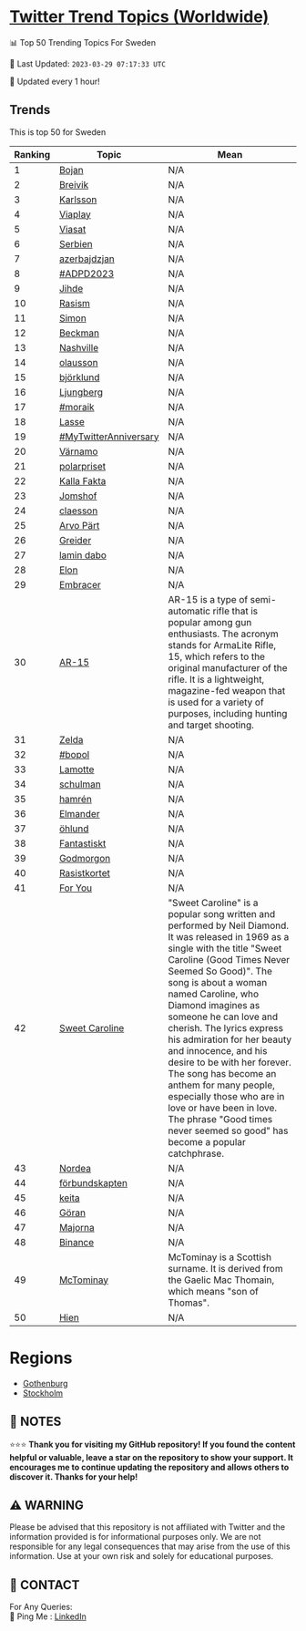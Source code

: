 [Twitter Trend Topics (Worldwide)](https://github.com/ErcinDedeoglu/Twitter-Trend-Topics)
==========


📊 Top 50 Trending Topics For Sweden

📆 Last Updated: `2023-03-29 07:17:33 UTC`

🔧 Updated every 1 hour!


## Trends

This is top 50 for Sweden

| Ranking | Topic | Mean |
| ------- | ------------ | ------------ |
| 1 | [Bojan](http://twitter.com/search?q=Bojan) | N/A |
| 2 | [Breivik](http://twitter.com/search?q=Breivik) | N/A |
| 3 | [Karlsson](http://twitter.com/search?q=Karlsson) | N/A |
| 4 | [Viaplay](http://twitter.com/search?q=Viaplay) | N/A |
| 5 | [Viasat](http://twitter.com/search?q=Viasat) | N/A |
| 6 | [Serbien](http://twitter.com/search?q=Serbien) | N/A |
| 7 | [azerbajdzjan](http://twitter.com/search?q=azerbajdzjan) | N/A |
| 8 | [#ADPD2023](http://twitter.com/search?q=%23ADPD2023) | N/A |
| 9 | [Jihde](http://twitter.com/search?q=Jihde) | N/A |
| 10 | [Rasism](http://twitter.com/search?q=Rasism) | N/A |
| 11 | [Simon](http://twitter.com/search?q=Simon) | N/A |
| 12 | [Beckman](http://twitter.com/search?q=Beckman) | N/A |
| 13 | [Nashville](http://twitter.com/search?q=Nashville) | N/A |
| 14 | [olausson](http://twitter.com/search?q=olausson) | N/A |
| 15 | [björklund](http://twitter.com/search?q=bj%c3%b6rklund) | N/A |
| 16 | [Ljungberg](http://twitter.com/search?q=Ljungberg) | N/A |
| 17 | [#moraik](http://twitter.com/search?q=%23moraik) | N/A |
| 18 | [Lasse](http://twitter.com/search?q=Lasse) | N/A |
| 19 | [#MyTwitterAnniversary](http://twitter.com/search?q=%23MyTwitterAnniversary) | N/A |
| 20 | [Värnamo](http://twitter.com/search?q=V%c3%a4rnamo) | N/A |
| 21 | [polarpriset](http://twitter.com/search?q=polarpriset) | N/A |
| 22 | [Kalla Fakta](http://twitter.com/search?q=Kalla+Fakta) | N/A |
| 23 | [Jomshof](http://twitter.com/search?q=Jomshof) | N/A |
| 24 | [claesson](http://twitter.com/search?q=claesson) | N/A |
| 25 | [Arvo Pärt](http://twitter.com/search?q=Arvo+P%c3%a4rt) | N/A |
| 26 | [Greider](http://twitter.com/search?q=Greider) | N/A |
| 27 | [lamin dabo](http://twitter.com/search?q=lamin+dabo) | N/A |
| 28 | [Elon](http://twitter.com/search?q=Elon) | N/A |
| 29 | [Embracer](http://twitter.com/search?q=Embracer) | N/A |
| 30 | [AR-15](http://twitter.com/search?q=AR-15) | AR-15 is a type of semi-automatic rifle that is popular among gun enthusiasts. The acronym stands for ArmaLite Rifle, 15, which refers to the original manufacturer of the rifle. It is a lightweight, magazine-fed weapon that is used for a variety of purposes, including hunting and target shooting. |
| 31 | [Zelda](http://twitter.com/search?q=Zelda) | N/A |
| 32 | [#bopol](http://twitter.com/search?q=%23bopol) | N/A |
| 33 | [Lamotte](http://twitter.com/search?q=Lamotte) | N/A |
| 34 | [schulman](http://twitter.com/search?q=schulman) | N/A |
| 35 | [hamrén](http://twitter.com/search?q=hamr%c3%a9n) | N/A |
| 36 | [Elmander](http://twitter.com/search?q=Elmander) | N/A |
| 37 | [öhlund](http://twitter.com/search?q=%c3%b6hlund) | N/A |
| 38 | [Fantastiskt](http://twitter.com/search?q=Fantastiskt) | N/A |
| 39 | [Godmorgon](http://twitter.com/search?q=Godmorgon) | N/A |
| 40 | [Rasistkortet](http://twitter.com/search?q=Rasistkortet) | N/A |
| 41 | [For You](http://twitter.com/search?q=For+You) | N/A |
| 42 | [Sweet Caroline](http://twitter.com/search?q=Sweet+Caroline) | "Sweet Caroline" is a popular song written and performed by Neil Diamond. It was released in 1969 as a single with the title "Sweet Caroline (Good Times Never Seemed So Good)". The song is about a woman named Caroline, who Diamond imagines as someone he can love and cherish. The lyrics express his admiration for her beauty and innocence, and his desire to be with her forever. The song has become an anthem for many people, especially those who are in love or have been in love. The phrase "Good times never seemed so good" has become a popular catchphrase. |
| 43 | [Nordea](http://twitter.com/search?q=Nordea) | N/A |
| 44 | [förbundskapten](http://twitter.com/search?q=f%c3%b6rbundskapten) | N/A |
| 45 | [keita](http://twitter.com/search?q=keita) | N/A |
| 46 | [Göran](http://twitter.com/search?q=G%c3%b6ran) | N/A |
| 47 | [Majorna](http://twitter.com/search?q=Majorna) | N/A |
| 48 | [Binance](http://twitter.com/search?q=Binance) | N/A |
| 49 | [McTominay](http://twitter.com/search?q=McTominay) | McTominay is a Scottish surname. It is derived from the Gaelic Mac Thomain, which means "son of Thomas". |
| 50 | [Hien](http://twitter.com/search?q=Hien) | N/A |



# Regions

* [Gothenburg](</Sweden/Gothenburg.md>)
* [Stockholm](</Sweden/Stockholm.md>)



## 📝 NOTES

⭐⭐⭐ **Thank you for visiting my GitHub repository! If you found the content helpful or valuable, leave a star on the repository to show your support. It encourages me to continue updating the repository and allows others to discover it. Thanks for your help!**


## ⚠️ WARNING

Please be advised that this repository is not affiliated with Twitter and the information provided is for informational purposes only. We are not responsible for any legal consequences that may arise from the use of this information. Use at your own risk and solely for educational purposes.


## 📨 CONTACT

 For Any Queries:  
            🏓 Ping Me : [LinkedIn](https://www.linkedin.com/in/ercindedeoglu/)
